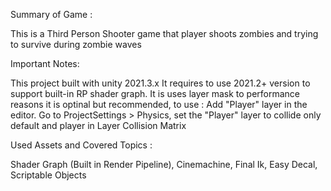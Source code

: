 Summary of Game :

This is a Third Person Shooter game that player shoots zombies and trying to survive during zombie waves

Important Notes:

This project built with unity 2021.3.x It requires to use 2021.2+ version to support built-in RP shader graph.
It is uses layer mask to performance reasons it is optinal but recommended, to use :
  Add "Player" layer in the editor.
  Go to ProjectSettings > Physics, set the "Player" layer to collide only default and player in Layer Collision Matrix
  
Used Assets and Covered Topics :

  Shader Graph (Built in Render Pipeline), 
  Cinemachine, 
  Final Ik, 
  Easy Decal, 
  Scriptable Objects
